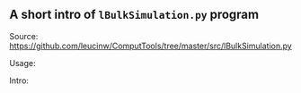 ## A short intro of `lBulkSimulation.py` program
Source: https://github.com/leucinw/ComputTools/tree/master/src/lBulkSimulation.py

Usage:

Intro:

